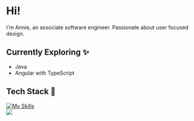 # Hi! 
I'm Annie, an associate software engineer. Passionate about user focused design.  

## Currently Exploring ✨
- Java
- Angular with TypeScript
## Tech Stack 🍂
[![My Skills](https://skillicons.dev/icons?i=git,github,html,css,scss,angular,typescript,cs,dotnet,java,&perline=5)](https://skillicons.dev)  
  <a href="https://github.com/AnnieOhlen/github-readme-stats">
    <img src="https://github-readme-stats.vercel.app/api/top-langs/?username=AnnieOhlen&layout=compact&langs_count=10&theme=cobalt" />
  </a>
